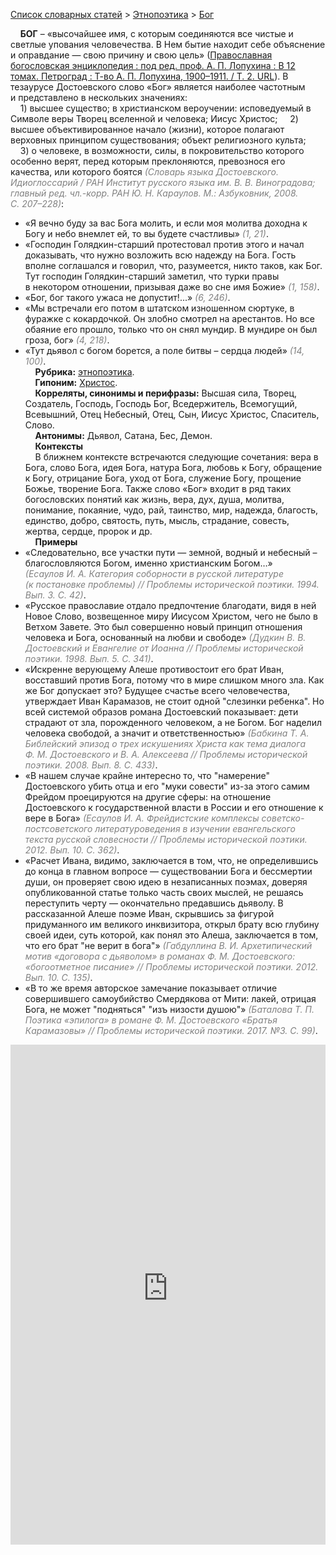 <style>
st { color: Gray;
  font-style: italic;}
</style>

[Список словарных статей](https://thesaurus-dostoevsky.github.io/Thesaurus/) > [Этнопоэтика](ethnopoe.md) > [Бог](бог.md) 

&nbsp;&nbsp;&nbsp;&nbsp;**БОГ** – «высочайшее имя, с которым соединяются все чистые и светлые упования человечества. В Нем бытие находит себе объяснение и оправдание — свою причину и свою цель» ([Православная богословская энциклопедия : под ред. проф. А. П. Лопухина : В 12 томах. Петроград : Т-во А. П. Лопухина, 1900–1911. / Т. 2. URL](https://azbyka.ru/)). В тезаурусе Достоевского слово «Бог» является наиболее частотным и представлено в нескольких значениях:  
&nbsp;&nbsp;&nbsp;&nbsp;1) высшее существо; в христианском вероучении: исповедуемый в Символе веры Творец вселенной и человека; Иисус Христос;
&nbsp;&nbsp;&nbsp;&nbsp;2) высшее объективированное начало (жизни), которое полагают верховных принципом существования; объект религиозного культа;  
&nbsp;&nbsp;&nbsp;&nbsp;3) о человеке, в возможности, силы, в покровительство которого особенно верят, перед которым преклоняются, превознося его качества, или которого боятся <st>(Словарь языка Достоевского. Идиоглоссарий / РАН Институт русского языка им. В. В. Виноградова; главный ред. чл.-корр. РАН Ю. Н. Караулов. М.: Азбуковник, 2008. С. 207–228)</st>:
* «Я вечно буду за вас Бога молить, и если моя молитва доходна к Богу и небо внемлет ей, то вы будете счастливы» <st>(1, 21)</st>.
* «Господин Голядкин-старший протестовал против этого и начал доказывать, что нужно возложить всю надежду на Бога. Гость вполне соглашался и говорил, что, разумеется, никто таков, как Бог. Тут господин Голядкин-старший заметил, что турки правы в некотором отношении, призывая даже во сне имя Божие» <st>(1, 158)</st>.
* «Бог, бог  такого ужаса не допустит!...» <st>(6, 246)</st>.
* «Мы встречали его потом в штатском изношенном сюртуке, в фуражке с кокардочкой. Он злобно смотрел на арестантов. Но все обаяние его прошло, только что он снял мундир. В мундире он был гроза, бог» <st>(4, 218)</st>.
* «Тут дьявол с богом борется, а поле битвы – сердца людей» <st>(14, 100)</st>.  
&nbsp;&nbsp;&nbsp;&nbsp;**Рубрика:** [этнопоэтика](ethnopoe.md).  
&nbsp;&nbsp;&nbsp;&nbsp;**Гипоним:** [Христос](христос.md).  
&nbsp;&nbsp;&nbsp;&nbsp;**Корреляты, синонимы и перифразы:** Высшая сила, Творец, Создатель, Господь, Господь Бог, Вседержитель, Всемогущий, Всевышний, Отец Небесный, Отец, Сын, Иисус Христос, Спаситель, Слово.  
&nbsp;&nbsp;&nbsp;&nbsp;**Антонимы:** Дьявол, Сатана, Бес, Демон.  
&nbsp;&nbsp;&nbsp;&nbsp;**Контексты**  
&nbsp;&nbsp;&nbsp;&nbsp;В ближнем контексте встречаются следующие сочетания: вера в Бога, слово Бога, идея Бога, натура Бога, любовь к Богу, обращение к Богу, отрицание Бога, уход от Бога, служение Богу, прощение Божье, творение Бога. Также слово «Бог» входит в ряд таких богословских понятий как жизнь, вера, дух, душа, молитва, понимание, покаяние, чудо, рай, таинство, мир, надежда, благость, единство, добро, святость, путь, мысль, страдание, совесть, жертва, сердце, пророк и др.   <br>
&nbsp;&nbsp;&nbsp;&nbsp;**Примеры**  
* «Следовательно, все участки пути — земной, водный и небесный – благословляются Богом, именно христианским Богом…» <st>(Есаулов И. А. Категория соборности в русской литературе (к постановке проблемы) // Проблемы исторической поэтики. 1994. Вып. 3. С. 42)</st>.
* «Русское православие отдало предпочтение благодати, видя в ней Новое Слово, возвещенное миру Иисусом Христом, чего не было в Ветхом Завете. Это был совершенно новый принцип отношения человека и Бога, основанный на любви и свободе» <st>(Дудкин В. В. Достоевский и Евангелие от Иоанна // Проблемы исторической поэтики. 1998. Вып. 5. С. 341)</st>.
* «Искренне верующему Алеше противостоит его брат Иван, восставший против Бога, потому что в мире слишком много зла. Как же Бог допускает это? Будущее счастье всего человечества, утверждает Иван Карамазов, не стоит одной "слезинки ребенка". Но всей системой образов романа Достоевский показывает: дети страдают от зла, порожденного человеком, а не Богом. Бог наделил человека свободой, а значит и ответственностью» <st>(Бабкина Т. А. Библейский эпизод о трех искушениях Христа как тема диалога Ф. М. Достоевского и В. А. Алексеева // Проблемы исторической поэтики. 2008. Вып. 8. С. 433)</st>.
* «В нашем случае крайне интересно то, что "намерение" Достоевского убить отца и его "муки совести" из-за этого самим Фрейдом проецируются на другие сферы: на отношение Достоевского к государственной власти в России и его отношение к вере в Бога» <st>(Есаулов И. А. Фрейдистские комплексы советско-постсоветского литературоведения в изучении евангельского текста русской словесности // Проблемы исторической поэтики. 2012. Вып. 10. С. 362)</st>.
* «Расчет Ивана, видимо, заключается в том, что, не определившись до конца в главном вопросе — существовании Бога и бессмертии души, он проверяет свою идею в незаписанных поэмах, доверяя опубликованной статье только часть своих мыслей, не решаясь переступить черту — окончательно предавшись дьяволу. В рассказанной Алеше поэме Иван, скрывшись за фигурой придуманного им великого инквизитора, открыл брату всю глубину своей идеи, суть которой, как понял это Алеша, заключается в том, что его брат "не верит в бога"» <st>(Габдуллина В. И. Архетипический мотив «договора с дьяволом» в романах Ф. М. Достоевского: «богоотметное писание» // Проблемы исторической поэтики. 2012. Вып. 10. С. 135)</st>.
* «В то же время авторское замечание показывает отличие совершившего самоубийство Смердякова от Мити: лакей, отрицая Бога, не может "подняться" "изъ низости душою"» <st>(Баталова Т. П. Поэтика «эпилога» в романе Ф. М. Достоевского «Братья Карамазовы» // Проблемы исторической поэтики. 2017. №3. С. 99)</st>.

<iframe src="https://thesaurus-dostoevsky.github.io/nk/бог.html" style="border:0px;width:100%;height:800px" allowfullscreen="true" webkitallowfullscreen="true" mozallowfullscreen="true">
